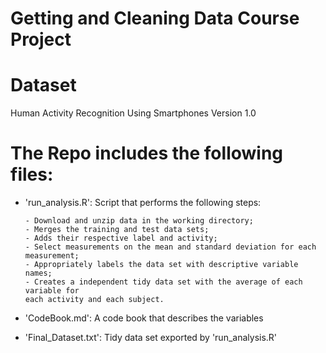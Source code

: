 Getting and Cleaning Data Course Project
=========================================

Dataset
=========================================

Human Activity Recognition Using Smartphones
Version 1.0

The Repo includes the following files:
=========================================

- 'run_analysis.R': Script that performs the following steps:

      - Download and unzip data in the working directory;
      - Merges the training and test data sets;
      - Adds their respective label and activity;
      - Select measurements on the mean and standard deviation for each measurement; 
      - Appropriately labels the data set with descriptive variable names;
      - Creates a independent tidy data set with the average of each variable for
      each activity and each subject.
     
- 'CodeBook.md': A code book that describes the variables

- 'Final_Dataset.txt': Tidy data set exported by 'run_analysis.R'
